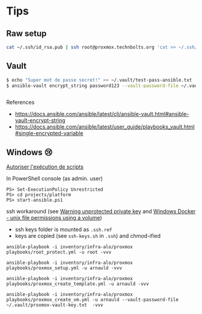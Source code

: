 # Tips

## Raw setup

```bash
cat ~/.ssh/id_rsa.pub | ssh root@proxmox.technbolts.org 'cat >> ~/.ssh/authorized_keys'
```

## Vault

```bash
$ echo "Super mot de passe secret!" >> ~/.vault/test-pass-ansible.txt
$ ansible-vault encrypt_string password123 --vault-password-file ~/.vault/test-pass-ansible.txt
```

```
```

References

* https://docs.ansible.com/ansible/latest/cli/ansible-vault.html#ansible-vault-encrypt-string
* https://docs.ansible.com/ansible/latest/user_guide/playbooks_vault.html#single-encrypted-variable


## Windows :cry:

[Autoriser l'exécution de scripts](https://openclassrooms.com/fr/courses/3664366-creez-votre-premier-script-avec-powershell#/id/r-3772536)

In PowerShell console (as admin. user)

```
PS> Set-ExecutionPolicy Unrestricted
PS> cd projects/platform
PS> start-ansible.ps1
```

ssh workaround (see [Warning unprotected private key](https://www.howtogeek.com/168119/fixing-warning-unprotected-private-key-file-on-linux/) and [Windows Docker - unix file permissions using a volume](https://github.com/docker/for-win/issues/2042))

* ssh keys folder is mounted as `.ssh.ref`
* keys are copied (see `ssh-keys.sh` in `.ssh`) and chmod-ified


```
ansible-playbook -i inventory/infra-alo/proxmox playbooks/root_protect.yml -u root -vvv
```

```
ansible-playbook -i inventory/infra-alo/proxmox playbooks/proxmox_setup.yml -u arnauld -vvv
```

```
ansible-playbook -i inventory/infra-alo/proxmox playbooks/proxmox_create_template.yml -u arnauld -vvv
```

```
ansible-playbook -i inventory/infra-alo/proxmox playbooks/proxmox_create_vm.yml -u arnauld --vault-password-file ~/.vault/proxmox-vault-key.txt  -vvv
```
